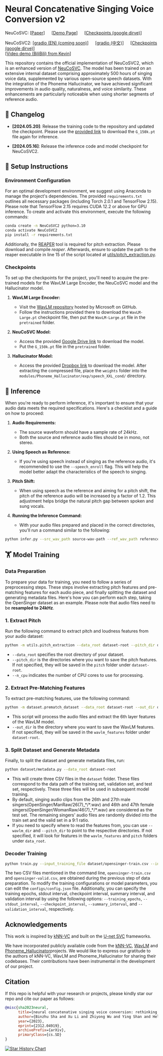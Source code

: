 # Neural Concatenative Singing Voice Conversion v2

NeuCoSVC: [[Paper](https://arxiv.org/abs/2312.04919)] &emsp; [[Demo Page](https://thuhcsi.github.io/NeuCoSVC/)] &emsp; [[Checkpoints (google dirve)](https://drive.google.com/file/d/1QjoQ6mt7-OZPHF4X20TXbikYdg8NlepR/view?usp=drive_link)] <br>

NeuCoSVC2: [[gradio (EN) (coming soon)](https://openxlab.org.cn/apps/detail/Kevin676/NeuCoSVC2)] &emsp; [[gradio (中文)](https://openxlab.org.cn/apps/detail/Kevin676/NeuCoSVC2)] &emsp; [[Checkpoints (google dirve)](https://drive.google.com/file/d/1yDnT4Ah8Nlzq3QIff4ur4rz5CVpwYoip/view?usp=drive_link)]<br>
[[Video demo (BiliBili) from Kevin](https://www.bilibili.com/video/BV1fz42127wX/?spm_id_from=333.337.search-card.all.click)] <be>

This repository contains the official implementation of NeuCoSVC2, which is an enhanced version of [NeuCoSVC](https://arxiv.org/abs/2312.04919). The model has been trained on an extensive internal dataset comprising approximately 500 hours of singing voice data, supplemented by various open-source speech datasets. With the integration of the Phoneme Hallucinator, we have achieved significant improvements in audio quality, naturalness, and voice similarity. These enhancements are particularly noticeable when using shorter segments of reference audio.

## 📝 Changelog
- __[2024.05.20]__:  Release the training code to the repository and updated the checkpoint. Please use the [provided link](https://drive.google.com/file/d/1yDnT4Ah8Nlzq3QIff4ur4rz5CVpwYoip/view?usp=drive_link) to download the `G_150k.pt` file again for inference.

- __[2024.05.16]__: Release the inference code and model checkpoint for NeuCoSVC2.

## 🔧 Setup Instructions

### Environment Configuration

For an optimal development environment, we suggest using Anaconda to manage the project's dependencies. The provided `requirements.txt` outlines all necessary packages (including Torch 2.0.1 and TensorFlow 2.15). Please note that TensorFlow 2.15 requires CUDA 12.2 or above for GPU inference. To create and activate this environment, execute the following commands:

```bash
conda create -n NeuCoSVC2 python=3.10
conda activate NeuCoSVC2
pip install -r requirements.txt
```

Additionally, the [REAPER](https://github.com/google/REAPER) tool is required for pitch extraction. Please download and compile *reaper*. Afterwards, ensure to update the path to the reaper executable in line 15 of the script located at [utils/pitch_extraction.py](utils/pitch_extraction.py).

### Checkpoints

To set up the checkpoints for the project, you'll need to acquire the pre-trained models for the WavLM Large Encoder, the NeuCoSVC model and the Hallucinator model.

1. **WavLM Large Encoder:**
   - Visit the [WavLM repository](https://github.com/microsoft/unilm/tree/master/wavlm) hosted by Microsoft on GitHub.
   - Follow the instructions provided there to download the `WavLM-Large.pt` checkpoint file, then put the `WavLM-Large.pt` file in the `pretrained` folder.

2. **NeuCoSVC Model:**
   - Access the provided [Google Drive link](https://drive.google.com/file/d/1yDnT4Ah8Nlzq3QIff4ur4rz5CVpwYoip/view?usp=drive_link) to download the model.
   - Put the `G_150k.pt` file in the `pretrained` folder.

3. **Hallucinator Model:**
   - Access the provided [Dropbox link](https://www.dropbox.com/scl/fi/ytj3mwkf1fd0no4jtg7r7/weights.zip?rlkey=ilyxue0gpuppyzn6u01bbjiy9&dl=1) to download the model. After extracting the compressed file, place the `weights` folder into the `modules/Phoneme_Hallucinator/exp/speech_XXL_cond/` directory.

## 🌠 Inference

When you're ready to perform inference, it's important to ensure that your audio data meets the required specifications. Here's a checklist and a guide on how to proceed:

1. **Audio Requirements:**
   - The source waveform should have a sample rate of 24kHz.
   - Both the source and reference audio files should be in mono, not stereo.

2. **Using Speech as Reference:**
   - If you're using speech instead of singing as the reference audio, it's recommended to use the `--speech_enroll` flag. This will help the model better adapt the characteristics of the speech to singing.

3. **Pitch Shift:**
   - When using speech as the reference and aiming for a pitch shift, the pitch of the reference audio will be increased by a factor of 1.2. This adjustment helps bridge the natural pitch gap between spoken and sung vocals.

4. **Running the Inference Command:**
   - With your audio files prepared and placed in the correct directories, you'll run a command similar to the following:

```bash
python infer.py --src_wav_path source-wav-path --ref_wav_path reference-wav-path --out_dir out-directory --speech_enroll
```

## 🏋️ Model Training

### Data Preparation

To prepare your data for training, you need to follow a series of preprocessing steps. These steps involve extracting pitch features and pre-matching features for each audio piece, and finally splitting the dataset and generating metadata files. Here's how you can perform each step, taking the OpenSinger dataset as an example. Please note that audio files need to be **resampled to 24kHz**.

### 1. Extract Pitch

Run the following command to extract pitch and loudness features from your audio dataset:

```bash
python -m utils.pitch_extraction --data_root dataset-root --pitch_dir dir-for-pitch --n_cpu 8
```

- `--data_root` specifies the root directory of your dataset.
- `--pitch_dir` is the directories where you want to save the pitch features. If not specified, they will be saved in the `pitch` folder under `dataset-root`.
- `--n_cpu` indicates the number of CPU cores to use for processing.

### 2. Extract Pre-Matching Features

To extract pre-matching features, use the following command:

```bash
python -m dataset.prematch_dataset --data_root dataset-root --out_dir dir-for-wavlm-feats
```

- This script will process the audio files and extract the 6th layer features of the WavLM model. 
- `--out_dir` is the directory where you want to save the WavLM features. If not specified, they will be saved in the `wavlm_features` folder under `dataset-root`.

### 3. Split Dataset and Generate Metadata

Finally, to split the dataset and generate metadata files, run:

```bash
python dataset/metadata.py --data_root dataset-root
```

- This will create three CSV files in the `dataset` folder. These files correspond to the data path of the training set, validation set, and test set, respectively. These three files will be used in subsequent model training. 
- By default, singing audio clips from the 26th and 27th male singers(OpenSinger/ManRaw/26(7)\_\*/\*.wav) and 46th and 47th female singers(OpenSinger/WomanRaw/46(7)\_\*/\*.wav) are considered as the test set. The remaining singers' audio files are randomly divided into the train set and the valid set in a 9:1 ratio.
- If you need to specify where to read the features from, you can use `--wavlm_dir` and `--pitch_dir` to point to the respective directories. If not specified, it will look for features in the `wavlm_features` and `pitch` folders under `data_root`.

### Decoder Training

```bash
python train.py --input_training_file dataset/opensinger-train.csv --input_validation_file dataset/opensinger-valid.csv --ckpt_dir pretrained --config configs/config.json
```

The two CSV files mentioned in the command line, `opensinger-train.csv` and `opensinger-valid.csv`, are obtained during the previous step of data preparation. To modify the training configurations or model parameters, you can edit the `configs/config.json` file. 
Additionally, you can specify the training epochs, stdout interval, checkpoint interval, summary interval, and validation interval by using the following options: `--training_epochs`, `--stdout_interval`, `--checkpoint_interval`, `--summary_interval`, and `--validation_interval`, respectively. 

## Acknowledgements

This work is inspired by [kNN-VC](https://github.com/bshall/knn-vc/tree/master) and built on the [U-net SVC](https://www.isca-speech.org/archive/interspeech_2022/li22da_interspeech.html) frameworks. 

We have incorporated publicly available code from the [kNN-VC](https://github.com/bshall/knn-vc/tree/master), [WavLM](https://github.com/microsoft/unilm/tree/master/wavlm) and [Phoneme_Hallucinator](https://github.com/PhonemeHallucinator/Phoneme_Hallucinator)projects. We would like to express our gratitude to the authors of kNN-VC, WavLM and Phoneme_Hallucinator for sharing their codebases. Their contributions have been instrumental in the development of our project.

## Citation

If this repo is helpful with your research or projects, please kindly star our repo and cite our paper as follows:

```bibtex
@misc{sha2023neural,
      title={neural concatenative singing voice conversion: rethinking concatenation-based approach for one-shot singing voice conversion}, 
      author={Binzhu Sha and Xu Li and Zhiyong Wu and Ying Shan and Helen Meng},
      year={2023},
      eprint={2312.04919},
      archivePrefix={arXiv},
      primaryClass={cs.SD}
}
```

[![Star History Chart](https://api.star-history.com/svg?repos=thuhcsi/NeuCoSVC&type=Date)](https://star-history.com/#thuhcsi/NeuCoSVC&Date)
